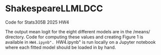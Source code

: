 # ShakespeareLLMLDCC
Code for Stats305B 2025 HW4

The output mean logit for the eight different models are in the /means/ directory.
Code for computing these values and creating Figure 1 is available in ``HW4.ipynb".
``HW4.ipynb" is run locally on a Jupyter notebook where each fitted model should be loaded in by hand.

